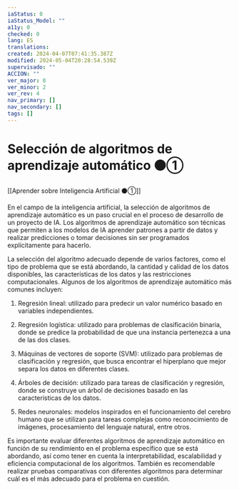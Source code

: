 ```yaml
---
iaStatus: 0
iaStatus_Model: ""
a11y: 0
checked: 0
lang: ES
translations: 
created: 2024-04-07T07:41:35.387Z
modified: 2024-05-04T20:28:54.539Z
supervisado: ""
ACCION: ""
ver_major: 0
ver_minor: 2
ver_rev: 4
nav_primary: []
nav_secondary: []
tags: []
---
```

# Selección de algoritmos de aprendizaje automático ⚫①

[[Aprender sobre Inteligencia Artificial ⚫①]]

En el campo de la inteligencia artificial, la selección de algoritmos de aprendizaje automático es un paso crucial en el proceso de desarrollo de un proyecto de IA. Los algoritmos de aprendizaje automático son técnicas que permiten a los modelos de IA aprender patrones a partir de datos y realizar predicciones o tomar decisiones sin ser programados explícitamente para hacerlo.

La selección del algoritmo adecuado depende de varios factores, como el tipo de problema que se está abordando, la cantidad y calidad de los datos disponibles, las características de los datos y las restricciones computacionales. Algunos de los algoritmos de aprendizaje automático más comunes incluyen:

1. Regresión lineal: utilizado para predecir un valor numérico basado en variables independientes.

2. Regresión logística: utilizado para problemas de clasificación binaria, donde se predice la probabilidad de que una instancia pertenezca a una de las dos clases.

3. Máquinas de vectores de soporte (SVM): utilizado para problemas de clasificación y regresión, que busca encontrar el hiperplano que mejor separa los datos en diferentes clases.

4. Árboles de decisión: utilizado para tareas de clasificación y regresión, donde se construye un árbol de decisiones basado en las características de los datos.

5. Redes neuronales: modelos inspirados en el funcionamiento del cerebro humano que se utilizan para tareas complejas como reconocimiento de imágenes, procesamiento del lenguaje natural, entre otros.

Es importante evaluar diferentes algoritmos de aprendizaje automático en función de su rendimiento en el problema específico que se está abordando, así como tener en cuenta la interpretabilidad, escalabilidad y eficiencia computacional de los algoritmos. También es recomendable realizar pruebas comparativas con diferentes algoritmos para determinar cuál es el más adecuado para el problema en cuestión.

